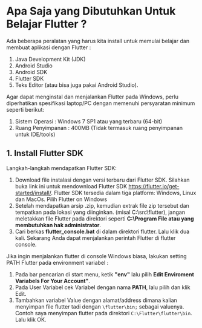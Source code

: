 # Apa Saja yang Dibutuhkan Untuk Belajar Flutter ?

Ada beberapa peralatan yang harus kita install untuk memulai belajar dan membuat aplikasi dengan Flutter :

1. Java Development Kit (JDK)
2. Android Studio
3. Android SDK
4. Flutter SDK
5. Teks Editor (atau bisa juga pakai Android Studio).

Agar dapat menginstal dan menjalankan Flutter pada Windows, perlu diperhatikan spesifikasi laptop/PC dengan memenuhi persyaratan minimum seperti berikut:
1. Sistem Operasi : Windows 7 SP1 atau yang terbaru (64-bit)
2. Ruang Penyimpanan : 400MB (Tidak termasuk ruang penyimpanan untuk IDE/tools)

## 1. Install Flutter SDK
Langkah-langkah mendapatkan Flutter SDK:
1. Download file instalasi dengan versi terbaru dari Flutter SDK. Silahkan buka link ini untuk mendownload Flutter SDK <a href="https://flutter.io/get-started/install/">https://flutter.io/get-started/install/</a>. Flutter SDK tersedia dalam tiga platform: Windows, Linux dan MacOs. Pilih Flutter on Windows
2. Setelah mendapatkan arsip .zip, kemudian extrak file zip tersebut dan tempatkan pada lokasi yang diinginkan. (misal C:\src\flutter), jangan meletakkan file Flutter pada direktori seperti <b>C:\Program File atau yang membutuhkan hak administrator</b>.
3. Cari berkas <b>flutter_console.bat</b> di dalam direktori flutter. Lalu klik dua kali. Sekarang Anda dapat menjalankan perintah Flutter di flutter console.

Jika ingin menjalankan flutter di console Windows biasa, lakukan setting PATH Flutter pada environment variabel :
1. Pada bar pencarian di start menu, ketik <b>"env"</b> lalu pilih <b>Edit Enviroment Variabels For Your Account"</b>.
2. Pada User Variabel cek Variabel dengan nama <b>PATH</b>, lalu pilih dan klik Edit.
3. Tambahkan variabel Value dengan alamat/address dimana kalian menyimpan file flutter tadi dengan <code>\flutter\bin;</code> sebagai valuenya. Contoh saya menyimpan flutter pada direktori <code>C:\Flutter\flutter\bin</code>. Lalu klik OK.

